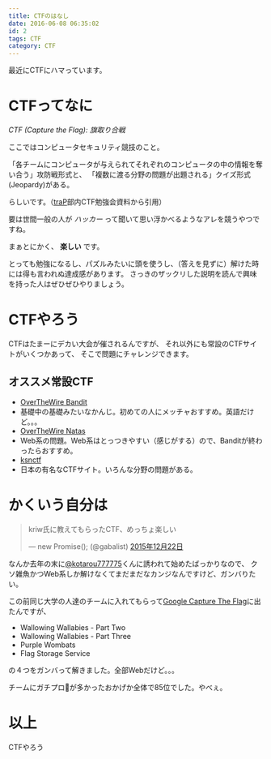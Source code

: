 ```yaml
---
title: CTFのはなし
date: 2016-06-08 06:35:02
id: 2
tags: CTF 
category: CTF
---
```


最近にCTFにハマっています。

<!-- more -->

# CTFってなに

_CTF (Capture the Flag): 旗取り合戦_

ここではコンピュータセキュリティ競技のこと。

「各チームにコンピュータが与えられてそれぞれのコンピュータの中の情報を奪い合う」攻防戦形式と、
「複数に渡る分野の問題が出題される」クイズ形式(Jeopardy)がある。

らしいです。（[traP](https://trap.tokyotech.org/)部内CTF勉強会資料から引用）

要は世間一般の人が _ハッカー_ って聞いて思い浮かべるようなアレを競うやつですね。

まぁとにかく、 **楽しい** です。

とっても勉強になるし、パズルみたいに頭を使うし、（答えを見ずに）解けた時には得も言われぬ達成感があります。
さっきのザックリした説明を読んで興味を持った人はぜひぜひやりましょう。

# CTFやろう

CTFはたまーにデカい大会が催されるんですが、
それ以外にも常設のCTFサイトがいくつかあって、
そこで問題にチャレンジできます。

## オススメ常設CTF
- [OverTheWire Bandit](http://overthewire.org/wargames/bandit/)
 - 基礎中の基礎みたいなかんじ。初めての人にメッチャおすすめ。英語だけど。。。
- [OverTheWire Natas](http://overthewire.org/wargames/natas/)
 - Web系の問題。Web系はとっつきやすい（感じがする）ので、Banditが終わったらおすすめ。
- [ksnctf](http://ksnctf.sweetduet.info/)
 - 日本の有名なCTFサイト。いろんな分野の問題がある。

# かくいう自分は

<blockquote class="twitter-tweet" data-lang="ja"><p lang="ja" dir="ltr">kriw氏に教えてもらったCTF、めっちょ楽しい</p>&mdash; new Promise(); (@gabalist) <a href="https://twitter.com/gabalist/status/679199513702100992">2015年12月22日</a></blockquote>
<script async src="//platform.twitter.com/widgets.js" charset="utf-8"></script>

なんか去年の末に[@kotarou777775](https://twitter.com/kotarou777775)くんに誘われて始めたばっかりなので、
クソ雑魚かつWeb系しか解けなくてまだまだなカンジなんですけど、ガンバりたい。

この前同じ大学の人達のチームに入れてもらって[Google Capture The Flag](https://capturetheflag.withgoogle.com/)に出たんですが、

- Wallowing Wallabies - Part Two
- Wallowing Wallabies - Part Three
- Purple Wombats
- Flag Storage Service

の４つをガンバって解きました。全部Webだけど。。。

チームにガチプロ👏が多かったおかげか全体で85位でした。やべぇ。

# 以上

CTFやろう